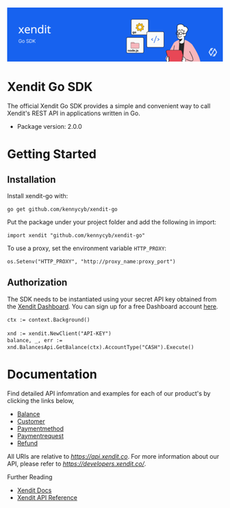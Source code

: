 ![Xendit PHP SDK](docs/header.jpg "Xendit Go SDK")

# Xendit Go SDK

The official Xendit Go SDK provides a simple and convenient way to call Xendit's REST API
in applications written in Go.

* Package version: 2.0.0

# Getting Started

## Installation

Install xendit-go with:

```shell
go get github.com/kennycyb/xendit-go
```

Put the package under your project folder and add the following in import:

```golang
import xendit "github.com/kennycyb/xendit-go"
```

To use a proxy, set the environment variable `HTTP_PROXY`:

```golang
os.Setenv("HTTP_PROXY", "http://proxy_name:proxy_port")
```

## Authorization

The SDK needs to be instantiated using your secret API key obtained from the [Xendit Dashboard](https://dashboard.xendit.co/settings/developers#api-keys).
You can sign up for a free Dashboard account [here](https://dashboard.xendit.co/register).

```golang
ctx := context.Background()

xnd := xendit.NewClient("API-KEY")
balance, _, err := xnd.BalancesApi.GetBalance(ctx).AccountType("CASH").Execute()
```

# Documentation

Find detailed API infomration and examples for each of our product's by clicking the links below,

* [Balance](docs/BalanceApi.md)
* [Customer](docs/CustomerApi.md)
* [Paymentmethod](docs/PaymentmethodApi.md)
* [Paymentrequest](docs/PaymentrequestApi.md)
* [Refund](docs/RefundApi.md)

All URIs are relative to *https://api.xendit.co*.  For more information about our API, please refer to *https://developers.xendit.co/*.

Further Reading

* [Xendit Docs](https://docs.xendit.co/)
* [Xendit API Reference](https://developers.xendit.co/)